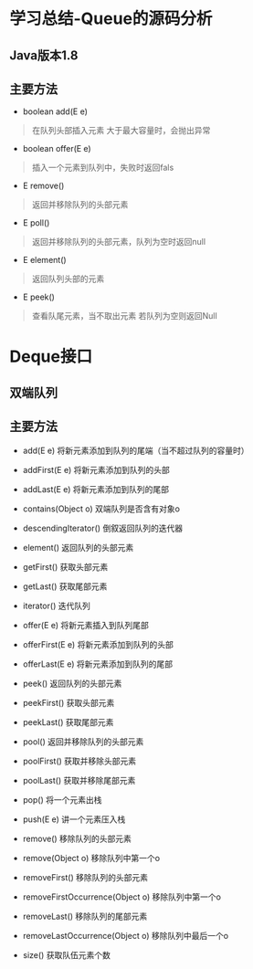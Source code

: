# 学习总结-Queue的源码分析

## Java版本1.8

## 主要方法

- boolean add(E e)
> 在队列头部插入元素
> 大于最大容量时，会抛出异常

- boolean offer(E e)
> 插入一个元素到队列中，失败时返回fals

- E remove()
> 返回并移除队列的头部元素

- E poll()
> 返回并移除队列的头部元素，队列为空时返回null

- E element()
> 返回队列头部的元素

- E peek()
> 查看队尾元素，当不取出元素
> 若队列为空则返回Null

# Deque接口

## 双端队列

## 主要方法

- add(E e) 将新元素添加到队列的尾端（当不超过队列的容量时）

- addFirst(E e) 将新元素添加到队列的头部

- addLast(E e) 将新元素添加到队列的尾部

- contains(Object o) 双端队列是否含有对象o

- descendingIterator() 倒叙返回队列的迭代器

- element() 返回队列的头部元素

- getFirst() 获取头部元素

- getLast() 获取尾部元素

- iterator() 迭代队列

- offer(E e) 将新元素插入到队列尾部

- offerFirst(E e) 将新元素添加到队列的头部

- offerLast(E e) 将新元素添加到队列的尾部

- peek() 返回队列的头部元素

- peekFirst() 获取头部元素

- peekLast() 获取尾部元素

- pool() 返回并移除队列的头部元素

- poolFirst() 获取并移除头部元素

- poolLast() 获取并移除尾部元素

- pop() 将一个元素出栈

- push(E e) 讲一个元素压入栈

- remove() 移除队列的头部元素

- remove(Object o) 移除队列中第一个o

- removeFirst() 移除队列的头部元素

- removeFirstOccurrence(Object o) 移除队列中第一个o

- removeLast() 移除队列的尾部元素

- removeLastOccurrence(Object o) 移除队列中最后一个o

- size() 获取队伍元素个数